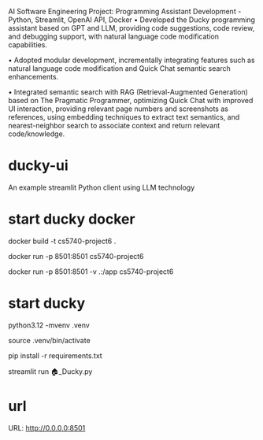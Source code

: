 
AI Software Engineering Project: Programming Assistant Development - Python, Streamlit, OpenAI API, Docker
• Developed the Ducky programming assistant based on GPT and LLM, providing code suggestions, code review, and debugging support, with natural language code modification capabilities.


• Adopted modular development, incrementally integrating features such as natural language code modification and Quick Chat semantic search enhancements.


• Integrated semantic search with RAG (Retrieval-Augmented Generation) based on The Pragmatic Programmer, optimizing Quick Chat with improved UI interaction, providing relevant page numbers and screenshots as references, using embedding techniques to extract text semantics, and nearest-neighbor search to associate context and return relevant code/knowledge.


# ducky-ui
An example streamlit Python client using LLM technology

# start ducky docker
docker build -t cs5740-project6 .

docker run -p 8501:8501 cs5740-project6

docker run -p 8501:8501 -v .:/app cs5740-project6

# start ducky
python3.12 -mvenv .venv

source .venv/bin/activate

pip install -r requirements.txt

streamlit run 🏠_Ducky.py

# url
URL: http://0.0.0.0:8501
